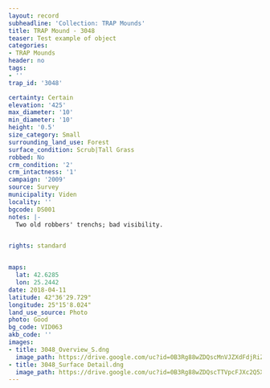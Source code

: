 ```yaml
---
layout: record
subheadline: 'Collection: TRAP Mounds'
title: TRAP Mound - 3048
teaser: Test example of object
categories:
- TRAP Mounds
header: no
tags:
- ''
trap_id: '3048'

certainty: Certain
elevation: '425'
max_diameter: '10'
min_diameter: '10'
height: '0.5'
size_category: Small
surrounding_land_use: Forest
surface_condition: Scrub|Tall Grass
robbed: No
crm_condition: '2'
crm_intactness: '1'
campaign: '2009'
source: Survey
municipality: Viden
locality: ''
bgcode: DS001
notes: |-
  Two old robbers' trenchs; bad visibility.


rights: standard


maps:
  lat: 42.6285
  lon: 25.2442
date: 2018-04-11
latitude: 42°36'29.729"
longitude: 25°15'8.024"
land_use_source: Photo
photo: Good
bg_code: VID063
akb_code: ''
images:
- title: 3048_Overview_S.dng
  image_path: https://drive.google.com/uc?id=0B3Rg88wZDQscMnVJZXdFdjRiZ0U
- title: 3048_Surface Detail.dng
  image_path: https://drive.google.com/uc?id=0B3Rg88wZDQscTTVpcFJXc2Q5X1k
---
```

